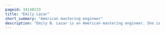 ```yaml
---
pageid: 34148133
title: "Emily Lazar"
short_summary: "American mastering engineer"
description: "Emily B. Lazar is an American mastering engineer. She is the Founder President and Chief mastering Engineer of the Lodge an Audio Mastering Facility that has operated since 1997 in new York's greenwich Village. She won a Grammy Award for Best Engineered Album, Non-Classical for Beck's Album Colors, becoming the first Female mastering Engineer to win in this Category."
---
```

